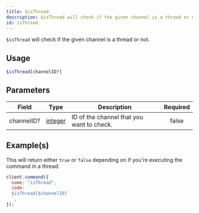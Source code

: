 ```yaml
---
title: $isThread
description: $isThread will check if the given channel is a thread or not.
id: isThread
---
```


`$isThread` will check if the given channel is a thread or not.

## Usage

```php
$isThread[channelID?]
```

## Parameters

| Field      | Type                                                                                                | Description                               | Required |
| ---------- | --------------------------------------------------------------------------------------------------- | ----------------------------------------- | :------: |
| channelID? | [integer](https://developer.mozilla.org/en-US/docs/Web/JavaScript/Reference/Global_Objects/Integer) | ID of the channel that you want to check. |  false   |

## Example(s)

This will return either `true` or `false` depending on if you're executing the command in a thread:

```javascript
client.command({
  name: "isThread",
  code: `
  $isThread[$channelID]
  `,
});
```
